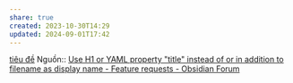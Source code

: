 ```yaml
---
share: true
created: 2023-10-30T14:29
updated: 2024-09-01T17:42
---
```

[tiêu đề](ti%C3%AAu%20%C4%91%E1%BB%81.md)
Nguồn:: [Use H1 or YAML property "title" instead of or in addition to filename as display name - Feature requests - Obsidian Forum](https://forum.obsidian.md/t/use-h1-or-yaml-property-title-instead-of-or-in-addition-to-filename-as-display-name/687/117)
